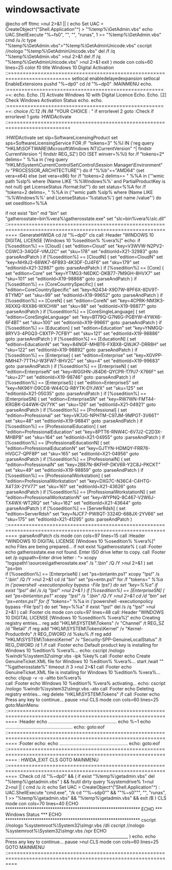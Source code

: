 # windowsactivate


@echo off
fltmc >nul 2>&1 || (
  echo Set UAC = CreateObject^("Shell.Application"^) > "%temp%\GetAdmin.vbs"
  echo UAC.ShellExecute "%~fs0", "", "", "runas", 1 >> "%temp%\GetAdmin.vbs"
  cmd /u /c type "%temp%\GetAdmin.vbs">"%temp%\GetAdminUnicode.vbs"
  cscript //nologo "%temp%\GetAdminUnicode.vbs"
  del /f /q "%temp%\GetAdmin.vbs" >nul 2>&1
  del /f /q "%temp%\GetAdminUnicode.vbs" >nul 2>&1
  exit
)
mode con cols=60 lines=25
color f0
title Windows 10 Digital Activation
::===========================================================================
setlocal enabledelayedexpansion
setlocal EnableExtensions
pushd "%~dp0"
cd /d "%~dp0"
:MAINMENU
echo.  :=======================================================:
echo.
Echo.    [1] Activate Windows 10 with Digital Licence
Echo.
Echo.    [2] Check Windows Activation Status
echo.
echo.  :=======================================================:
choice /C:12 /N /M "YOUR CHOICE : "
if errorlevel 2 goto :Check
if errorlevel 1 goto :HWIDActivate
::===========================================================================


:HWIDActivate
set slp=SoftwareLicensingProduct
set sps=SoftwareLicensingService
FOR /F "tokens=3" %%I IN ('reg query "HKLM\SOFTWARE\Microsoft\Windows NT\CurrentVersion" ^| findstr CurrentVersion ^| findstr REG_SZ') DO (SET winver=%%I)
for /f "tokens=2* delims= " %%a in ('reg query "HKLM\System\CurrentControlSet\Control\Session Manager\Environment" /v "PROCESSOR_ARCHITECTURE"') do if "%%b"=="AMD64" (set vera=x64) else (set vera=x86)
for /f "tokens=2 delims== " %%A in ('"wmic path %slp% where (Name LIKE '%%Windows%%' and PartialProductKey is not null) get LicenseStatus /format:list"') do set status=%%A
for /f "tokens=2 delims=, " %%A in ('"wmic path %slp% where (Name LIKE '%%Windows%%' and LicenseStatus='%status%') get name /value"') do set osedition=%%A

if not exist "bin" md "bin"
set "gatherosstate=bin\%vera%\gatherosstate.exe"
set "slc=bin\%vera%\slc.dll"
::===============================================================================================================
:GenerateHWIDA
cd /d "%~dp0"
cls
call :Header "WINDOWS 10 DIGITAL LICENSE [Windows 10 %osedition% %vera%]"
echo:
if [%osedition%] == [Cloud] (
	set "edition=Cloud"
	set "key=V3WVW-N2PV2-CGWC3-34QGF-VMJ2C"
	set "sku=178"
	set "editionId=X21-32983"
	goto :parseAndPatch
)
if [%osedition%] == [CloudN] (
	set "edition=CloudN"
	set "key=NH9J3-68WK7-6FB93-4K3DF-DJ4F6"
	set "sku=179"
	set "editionId=X21-32987"
	goto :parseAndPatch
)
if [%osedition%] == [Core] (
	set "edition=Core"
	set "key=YTMG3-N6DKC-DKB77-7M9GH-8HVX7"
	set "sku=101"
	set "editionId=X19-98868"
	goto :parseAndPatch
)
if [%osedition%] == [CoreCountrySpecific] (
	set "edition=CoreCountrySpecific"
	set "key=N2434-X9D7W-8PF6X-8DV9T-8TYMD"
	set "sku=99"
	set "editionId=X19-99652"
	goto :parseAndPatch
)
if [%osedition%] == [CoreN] (
	set "edition=CoreN"
	set "key=4CPRK-NM3K3-X6XXQ-RXX86-WXCHW"
	set "sku=98"
	set "editionId=X19-98877"
	goto :parseAndPatch
)
if [%osedition%] == [CoreSingleLanguage] (
	set "edition=CoreSingleLanguage"
	set "key=BT79Q-G7N6G-PGBYW-4YWX6-6F4BT"
	set "sku=100"
	set "editionId=X19-99661"
	goto :parseAndPatch
)
if [%osedition%] == [Education] (
	set "edition=Education"
	set "key=YNMGQ-8RYV3-4PGQ3-C8XTP-7CFBY"
	set "sku=121"
	set "editionId=X19-98886"
	goto :parseAndPatch
)
if [%osedition%] == [EducationN] (
	set "edition=EducationN"
	set "key=84NGF-MHBT6-FXBX8-QWJK7-DRR8H"
	set "sku=122"
	set "editionId=X19-98892"
	goto :parseAndPatch
)
if [%osedition%] == [Enterprise] (
	set "edition=Enterprise"
	set "key=XGVPP-NMH47-7TTHJ-W3FW7-8HV2C"
	set "sku=4"
	set "editionId=X19-99683"
	goto :parseAndPatch
)
if [%osedition%] == [EnterpriseN] (
	set "edition=EnterpriseN"
  set "key=WGGHN-J84D6-QYCPR-T7PJ7-X766F"
	set "sku=27"
	set "editionId=X19-98746"
	goto :parseAndPatch
)
if [%osedition%] == [EnterpriseS] (
	set "edition=EnterpriseS"
	set "key=NK96Y-D9CD8-W44CQ-R8YTK-DYJWX"
	set "sku=125"
	set "editionId=X21-05035"
	goto :parseAndPatch
)
if [%osedition%] == [EnterpriseSN] (
	set "edition=EnterpriseSN"
	set "key=RW7WN-FMT44-KRGBK-G44WK-QV7YK"
	set "sku=126"
	set "editionId=X21-04921"
	goto :parseAndPatch
)
if [%osedition%] == [Professional] (
	set "edition=Professional"
	set "key=VK7JG-NPHTM-C97JM-9MPGT-3V66T"
	set "sku=48"
	set "editionId=X19-98841"
	goto :parseAndPatch
)
if [%osedition%] == [ProfessionalEducation] (
	set "edition=ProfessionalEducation"
	set "key=8PTT6-RNW4C-6V7J2-C2D3X-MHBPB"
	set "sku=164"
	set "editionId=X21-04955"
	goto :parseAndPatch
)
if [%osedition%] == [ProfessionalEducationN] (
	set "edition=ProfessionalEducationN"
	set "key=GJTYN-HDMQY-FRR76-HVGC7-QPF8P"
	set "sku=165"
	set "editionId=X21-04956"
	goto :parseAndPatch
)
if [%osedition%] == [ProfessionalN] (
	set "edition=ProfessionalN"
	set "key=2B87N-8KFHP-DKV6R-Y2C8J-PKCKT"
	set "sku=49"
	set "editionId=X19-98859"
	goto :parseAndPatch
)
if [%osedition%] == [ProfessionalWorkstation] (
	set "edition=ProfessionalWorkstation"
	set "key=DXG7C-N36C4-C4HTG-X4T3X-2YV77"
	set "sku=161"
	set "editionId=X21-43626"
	goto :parseAndPatch
)
if [%osedition%] == [ProfessionalWorkstationN] (
	set "edition=ProfessionalWorkstationN"
	set "key=WYPNQ-8C467-V2W6J-TX4WX-WT2RQ"
	set "sku=162"
	set "editionId=X21-43644"
	goto :parseAndPatch
)
if [%osedition%] == [ServerRdsh] (
	set "edition=ServerRdsh"
	set "key=NJCF7-PW8QT-3324D-688JX-2YV66"
	set "sku=175"
	set "editionId=X21-41295"
	goto :parseAndPatch
)
::===============================================================================================================
:parseAndPatch
cls
mode con cols=97 lines=15
call :Header "WINDOWS 10 DIGITAL LICENSE [Windows 10 %osedition% %vera%]"
echo Files are being prepared...
if not exist %gatherosstate% (
	call :Footer
	echo gatherosstate.exe not found. Enter ISO drive letter to copy.
	call :Footer
	set /p ogspath=Enter drive letter : ^>
	xcopy "!ogspath!:\sources\gatherosstate.exe" /s ".\bin" /Q /Y >nul 2>&1
)
set "ps=bin\
if [%osedition%] == [EnterpriseN] (
	set "ps=bin\entn.ps1"
	xcopy "!ps!" /s ".\bin" /Q /Y >nul 2>&1
	cd /d "bin"
	set "ps=entn.ps1"
	for /f "tokens=*" %%a in ('powershell -executionpolicy bypass -File !ps!') do set "key=%%a"
	if exist "!ps!" del /s /q "!ps!" >nul 2>&1
)
if [%osedition%] == [EnterpriseSN] (
	set "ps=bin\entsn.ps1"
	xcopy "!ps!" /s ".\bin" /Q /Y >nul 2>&1
	cd /d "bin"
	set "ps=entsn.ps1"
    for /f "tokens=*" %%a in ('powershell -executionpolicy bypass -File !ps!') do set "key=%%a"
	if exist "!ps!" del /s /q "!ps!" >nul 2>&1
)
call :Footer
cls
mode con cols=97 lines=48
call :Header "WINDOWS 10 DIGITAL LICENSE [Windows 10 %osedition% %vera%]"
echo Creating registry entries...
reg add "HKLM\SYSTEM\Tokens" /v "Channel" /t REG_SZ /d "Retail" /f
reg add "HKLM\SYSTEM\Tokens\Kernel" /v "Kernel-ProductInfo" /t REG_DWORD /d %sku% /f
reg add "HKLM\SYSTEM\Tokens\Kernel" /v "Security-SPP-GenuineLocalStatus" /t REG_DWORD /d 1 /f
call :Footer
echo  Default product key is installing for Windows 10 %edition% %vera%...
echo:
cscript /nologo %windir%\system32\slmgr.vbs -ipk %key%
call :Footer
echo Create GenuineTicket.XML file for Windows 10 %edition% %vera%...
start /wait "" "%gatherosstate%"
timeout /t 3 >nul 2>&1
call :Footer
echo GenuineTicket.XML file is installing for Windows 10 %edition% %vera%...
echo:
clipup -v -o -altto bin\%vera%\
call :Footer
echo Windows 10 %edition% %vera% activating...
echo:
cscript /nologo %windir%\system32\slmgr.vbs -ato
call :Footer
echo Deleting registry entries...
reg delete "HKLM\SYSTEM\Tokens" /f
call :Footer
echo Press any key to continue...
pause >nul
CLS
mode con cols=60 lines=25
goto:MainMenu
::===============================================================================================================
:Header
echo .....................................................
echo %~1
echo ....................................................
echo:
goto:eof
::===============================================================================================================
:Footer
echo:
echo .....................................................
echo:
goto:eof
::===============================================================================================================
: HWIDA_EXIT
CLS
GOTO MAINMENU
::===============================================================================================================
:Check
cd /d "%~dp0" && ( if exist "%temp%\getadmin.vbs" del "%temp%\getadmin.vbs" ) && fsutil dirty query %systemdrive% 1>nul 2>nul || (  cmd /u /c echo Set UAC = CreateObject^("Shell.Application"^) : UAC.ShellExecute "cmd.exe", "/k cd ""%~sdp0"" && ""%~s0""", "", "runas", 1 >> "%temp%\getadmin.vbs" && "%temp%\getadmin.vbs" && exit /B )
CLS
mode con cols=70 lines=40
ECHO ************************************************************
ECHO ***                   Windows Status                     ***
ECHO ************************************************************
cscript //nologo %systemroot%\System32\slmgr.vbs /dli
cscript //nologo %systemroot%\System32\slmgr.vbs /xpr
ECHO ____________________________________________________________
)
echo.
echo Press any key to continue...
pause >nul
CLS
mode con cols=60 lines=25
GOTO MAINMENU
::===============================================================================================================

